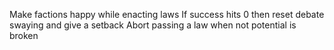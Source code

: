 Make factions happy while enacting laws
If success hits 0 then reset debate swaying and give a setback
Abort passing a law when not potential is broken